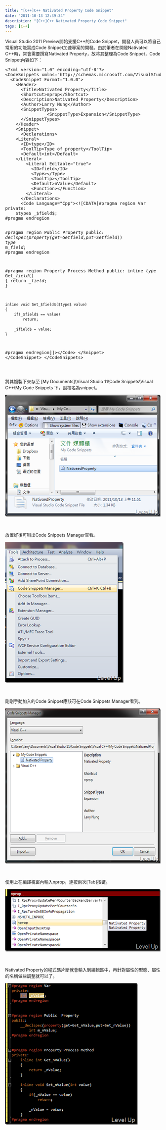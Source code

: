 ```yaml
---
title: "[C++]C++ Nativated Property Code Snippet"
date: "2011-10-13 12:39:34"
description: "[C++]C++ Nativated Property Code Snippet"
tags: [C++]
---
```


<p>
	Visual Studio 2011 Preview開始支援C++的Code Snippet，開發人員可以將自己常用的功能寫成Code Snippet加速專案的開發。由於筆者在開發Nativated C++時，常會需要撰寫Nativated Property，故將其整理為Code Snippet，Code Snippet內容如下：</p>
<div class="wlWriterSmartContent" id="scid:812469c5-0cb0-4c63-8c15-c81123a09de7:fdc711ff-8a41-4fc0-ac5c-f2eca34ebc83" style="padding-bottom: 0px; margin: 0px; padding-left: 0px; padding-right: 0px; display: inline; float: none; padding-top: 0px">
	<pre class="xml" name="code">
&lt;?xml version="1.0" encoding="utf-8"?&gt;
&lt;CodeSnippets xmlns="http://schemas.microsoft.com/VisualStudio/2005/CodeSnippet"&gt;
  &lt;CodeSnippet Format="1.0.0"&gt;
    &lt;Header&gt;
      &lt;Title&gt;Nativated Property&lt;/Title&gt;
      &lt;Shortcut&gt;nprop&lt;/Shortcut&gt;      
      &lt;Description&gt;Nativated Property&lt;/Description&gt;
      &lt;Author&gt;Larry Nung&lt;/Author&gt;
      &lt;SnippetTypes&gt;
				&lt;SnippetType&gt;Expansion&lt;/SnippetType&gt;
      &lt;/SnippetTypes&gt;      
    &lt;/Header&gt;
    &lt;Snippet&gt;     
      &lt;Declarations&gt;
	&lt;Literal&gt;
	  &lt;ID&gt;type&lt;/ID&gt;
	  &lt;ToolTip&gt;Type of property&lt;/ToolTip&gt;
	  &lt;Default&gt;int&lt;/Default&gt;
	&lt;/Literal&gt;
        &lt;Literal Editable="true"&gt;
          &lt;ID&gt;field&lt;/ID&gt;
          &lt;Type&gt;&lt;/Type&gt;
          &lt;ToolTip&gt;&lt;/ToolTip&gt;
          &lt;Default&gt;nValue&lt;/Default&gt;
          &lt;Function&gt;&lt;/Function&gt;
        &lt;/Literal&gt;
      &lt;/Declarations&gt;
      &lt;Code Language="Cpp"&gt;&lt;![CDATA[#pragma region Var
private:
	$type$ _$field$;
#pragma endregion


#pragma region Public  Property
public:
	__declspec(property(get=Get_$field$,put=Set_$field$))
		$type$ m_$field$;
#pragma endregion


#pragma region Property Process Method
public:
	inline $type$ Get_$field$()
	{
		return _$field$;
	}

	inline void Set_$field$($type$ value)
	{
		if(_$field$ == value)
			return;

		_$field$ = value;
	}
#pragma endregion]]&gt;&lt;/Code&gt;
    &lt;/Snippet&gt;
  &lt;/CodeSnippet&gt;
&lt;/CodeSnippets&gt;</pre>
</div>
<p>
	 </p>
<p>
	將其複製下來存至 [My Documents]\Visual Studio 11\Code Snippets\Visual C++\My Code Snippets 下，副檔名為snippet。</p>
<p>
	<img alt="image" border="0" height="394" src="\images\posts\42366\image_thumb_1.png" style="border-right-width: 0px; border-top-width: 0px; border-bottom-width: 0px; border-left-width: 0px" width="523" /></p>
<p>
	 </p>
<p>
	放置好後可叫出Code Snippets Manager查看。</p>
<p>
	<img alt="image" border="0" height="455" src="\images\posts\42366\image_thumb_3.png" style="border-right-width: 0px; border-top-width: 0px; border-bottom-width: 0px; border-left-width: 0px" width="384" /></p>
<p>
	 </p>
<p>
	剛剛手動加入的Code Snippet應該可在Code Snippets Manager看到。</p>
<p>
	<img alt="image" border="0" height="502" src="\images\posts\42366\image_thumb_5.png" style="border-right-width: 0px; border-top-width: 0px; border-bottom-width: 0px; border-left-width: 0px" width="633" /></p>
<p>
	 </p>
<p>
	使用上在編譯視窗內輸入nprop，連按兩次[Tab]按鍵。</p>
<p>
	<img alt="image" border="0" height="202" src="\images\posts\42366\image_thumb_2.png" style="border-right-width: 0px; border-top-width: 0px; border-bottom-width: 0px; border-left-width: 0px" width="537" /></p>
<p>
	 </p>
<p>
	Nativated Property的程式碼片斷就會輸入到編輯區中，再針對屬性的型態、屬性的名稱做些調整就可以了。</p>
<p>
	<img alt="image" border="0" height="458" src="\images\posts\42366\image_thumb_4.png" style="border-right-width: 0px; border-top-width: 0px; border-bottom-width: 0px; border-left-width: 0px" width="430" /></p>
